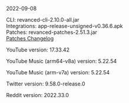 2022-09-08
  
CLI: revanced-cli-2.10.0-all.jar  
Integrations: app-release-unsigned-v0.36.6.apk  
Patches: revanced-patches-2.51.3.jar  
[Patches Changelog](https://github.com/revanced/revanced-patches/releases/tag/v2.51.3)  

YouTube version: 17.33.42  

YouTube Music (arm64-v8a) version: 5.22.54  

YouTube Music (arm-v7a) version: 5.22.54  

Twitter version: 9.58.0-release.0  

Reddit version: 2022.33.0  
